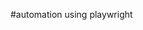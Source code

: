 #automation using playwright
<!-- pip install playwright
playwright install -->

<!-- 
from playwright.sync_api import sync_playwright
import time
import random

def human_like_delay():
    time.sleep(random.uniform(3, 7))

def download_booking_data(property_name, start_date, end_date):
    with sync_playwright() as p:
        browser = p.chromium.launch(headless=False)
        context = browser.new_context(user_agent="Mozilla/5.0 (Windows NT 10.0; Win64; x64) AppleWebKit/537.36")
        page = context.new_page()

        # 1. Navigate to login page
        page.goto("https://example.com/login")

        # 2. Fill login form
        page.fill("#username", "your_username")
        page.fill("#password", "your_password")
        page.click("button[type='submit']")
        
        human_like_delay()

        # 3. Search for property
        page.fill("#search-bar", property_name)
        page.click("#search-button")

        human_like_delay()

        # 4. Select date range
        page.fill("#start-date", start_date)
        page.fill("#end-date", end_date)
        page.click("#apply-dates")

        human_like_delay()

        # 5. Download Excel file
        with page.expect_download() as download_info:
            page.click("#download-excel")
        download = download_info.value
        download.save_as(f"{property_name}_{start_date}_to_{end_date}.xlsx")

        print(f"Downloaded: {download.path}")

        browser.close()

# List of properties and date ranges
property_list = [
    {"name": "Property A", "start_date": "2024-01-01", "end_date": "2024-01-07"},
    {"name": "Property B", "start_date": "2024-02-01", "end_date": "2024-02-07"},
]

for property in property_list:
    download_booking_data(property["name"], property["start_date"], property["end_date"])
    print(f"Completed download for: {property['name']}")

 -->